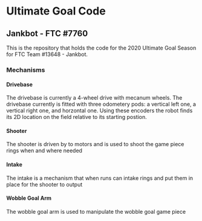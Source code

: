 # Ultimate Goal Code
## Jankbot - FTC #7760

This is the repository that holds the code for the 2020 Ultimate Goal Season for FTC Team #13648 - Jankbot.

### Mechanisms
#### Drivebase 
The drivebase is currently a 4-wheel drive with mecanum wheels. The drivebase currently is fitted with three odometery pods: a vertical left one, a vertical right one, and horzontal one. Using these encoders the robot finds its 2D location on the field relative to its starting postion. 

#### Shooter 
The shooter is driven by to motors and is used to shoot the game piece rings when and where needed

#### Intake
The intake is a mechanism that when runs can intake rings and put them in place for the shooter to output

#### Wobble Goal Arm
The wobble goal arm is used to manipulate the wobble goal game piece
